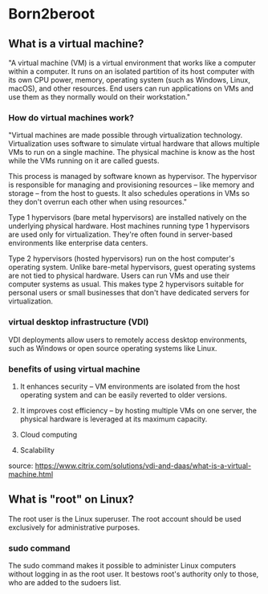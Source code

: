 # Born2beroot

## What is a virtual machine?

"A virtual machine (VM) is a virtual environment that works like a computer within a computer. It runs on an isolated partition of its host computer with its own CPU power, memory, operating system (such as Windows, Linux, macOS), and other resources. End users can run applications on VMs and use them as they normally would on their workstation."

### How do virtual machines work?

"Virtual machines are made possible through virtualization technology. Virtualization uses software to simulate virtual hardware that allows multiple VMs to run on a single machine. The physical machine is know as the host while the VMs running on it are called guests.

This process is managed by software known as hypervisor. The hypervisor is responsible for managing and provisioning resources – like memory and storage – from the host to guests. It also schedules operations in VMs so they don't overrun each other when using resources."

Type 1 hypervisors (bare metal hypervisors) are installed natively on the underlying physical hardware. Host machines running type 1 hypervisors are used only for virtualization. They're often found in server-based environments like enterprise data centers.

Type 2 hypervisors (hosted hypervisors) run on the host computer's operating system. Unlike bare-metal hypervisors, guest operating systems are not tied to physical hardware. Users can run VMs and use their computer systems as usual. This makes type 2 hypervisors suitable for personal users or small businesses that don't have dedicated servers for virtualization.

### virtual desktop infrastructure (VDI)

VDI deployments allow users to remotely access desktop environments, such as Windows or open source operating systems like Linux.

### benefits of using virtual machine

1) It enhances security – VM environments are isolated from the host operating system and can be easily reverted to older versions.

2) It improves cost efficiency – by hosting multiple VMs on one server, the physical hardware is leveraged at its maximum capacity.

3) Cloud computing

4) Scalability

source: https://www.citrix.com/solutions/vdi-and-daas/what-is-a-virtual-machine.html


## What is "root" on Linux?

The root user is the Linux superuser. The root account should be used exclusively for administrative purposes.

### sudo command

The sudo command makes it possible to administer Linux computers without logging in as the root user. It bestows root's authority only to those, who are added to the sudoers list.

